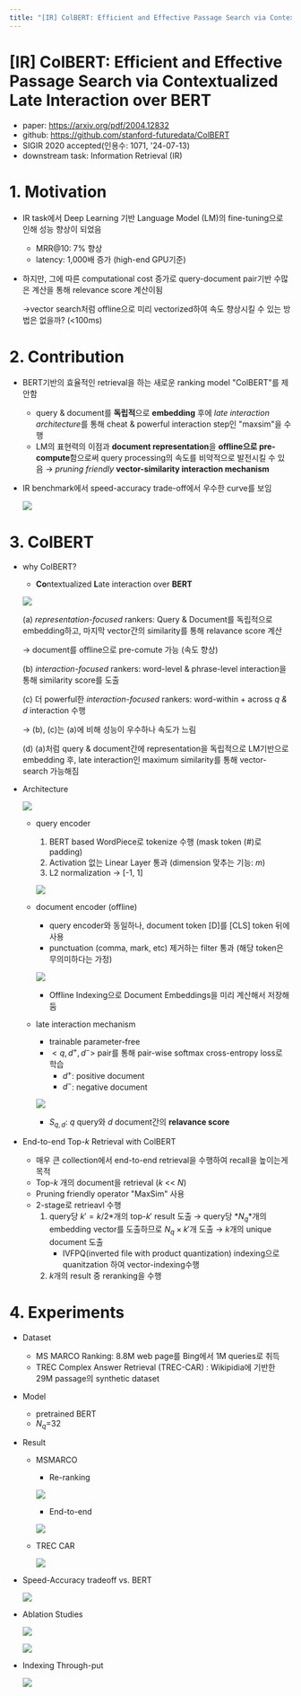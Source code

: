 ```yaml
---
title: "[IR] ColBERT: Efficient and Effective Passage Search via Contextualized Late Interaction over BERT"
---
```

# [IR] ColBERT: Efficient and Effective Passage Search via Contextualized Late Interaction over BERT

- paper: https://arxiv.org/pdf/2004.12832
- github: https://github.com/stanford-futuredata/ColBERT
- SIGIR 2020 accepted(인용수: 1071, '24-07-13)
- downstream task: Information Retrieval (IR)

# 1. Motivation

- IR task에서 Deep Learning 기반 Language Model (LM)의 fine-tuning으로 인해 성능 향상이 되었음

  - MRR@10: 7% 향상
  - latency: 1,000배 증가 (high-end GPU기준)

- 하지만, 그에 따른 computational cost 증가로 query-document pair기반 수많은 계산을 통해 relevance score 계산이됨

  $\to$vector search처럼 offline으로 미리 vectorized하여 속도 향상시킬 수 있는 방법은 없을까? (<100ms)

# 2. Contribution

- BERT기반의 효율적인 retrieval을 하는 새로운 ranking model "ColBERT"를 제안함

  - query & document를 **독립적**으로 **embedding** 후에 *late interaction architecture*를 통해 cheat & powerful interaction step인 "maxsim"을 수행
  - LM의 표현력의 이점과 **document representation**을 **offline으로 pre-compute**함으로써 query processing의 속도를 비약적으로 발전시킬 수 있음 $\to$ *pruning friendly* **vector-similarity interaction mechanism**

- IR benchmark에서 speed-accuracy trade-off에서 우수한 curve를 보임

  ![](../images/2024-07-15/image-20240715232406040.png)

# 3. ColBERT 

- why ColBERT? 

  - **Co**ntextualized **L**ate interaction over **BERT**

  ![](../images/2024-07-15/image-20240715233107622.png)

  (a) *representation-focused* rankers: Query & Document를 독립적으로 embedding하고, 마지막 vector간의 similarity를 통해 relavance score 계산

  $\to$ document를 offline으로 pre-comute 가능 (속도 향상)

  (b) *interaction-focused* rankers: word-level & phrase-level interaction을 통해 similarity score를 도출

  (c) 더 powerful한 *interaction-focused* rankers: word-within + across *q & d* interaction 수행

  $\to$ (b), (c)는 (a)에 비해 성능이 우수하나 속도가 느림

  (d) (a)처럼 query & document간에 representation을 독립적으로 LM기반으로 embedding 후, late interaction인 maximum similarity를 통해 vector-search 가능해짐

- Architecture

  ![](../images/2024-07-15/image-20240715233934388.png)

  - query encoder

    1. BERT based WordPiece로 tokenize 수행 (mask token (#)로 padding)
    2. Activation 없는 Linear Layer 통과 (dimension 맞추는 기능: *m*)
    3. L2 normalization $\to$ [-1, 1]

    ![](../images/2024-07-15/image-20240715234047192.png)

  - document encoder (offline)

    - query encoder와 동일하나, document token [D]를 [CLS] token 뒤에 사용
    - punctuation (comma, mark, etc) 제거하는 filter 통과 (해당 token은 무의미하다는 가정)

    ![](../images/2024-07-15/image-20240715234445684.png)

    - Offline Indexing으로 Document Embeddings을 미리 계산해서 저장해둠


  - late interaction mechanism

    - trainable parameter-free
    - $<q, d^+, d^->$ pair를 통해 pair-wise softmax cross-entropy loss로 학습
      - $d^+$: positive document
      - $d^-$: negative document

    ![](../images/2024-07-15/image-20240715234548149.png)

    - $S_{q,d}$: *q* query와 *d* document간의 **relavance score**

- End-to-end Top-*k* Retrieval with ColBERT

  - 매우 큰 collection에서 end-to-end retrieval을 수행하여 recall을 높이는게 목적 
  - Top-*k* 개의 document을 retrieval (*k* << *N*)
  - Pruning friendly operator "MaxSim" 사용
  - 2-stage로 retrieavl 수행
    1. query당  $k'=k/2$*개의 top-$k'$ result 도출 $\to$ query당 *$N_q$*개의 embedding vector를 도출하므로 $N_q \times k'$개 도출 $\to$ *k*개의 unique document 도출
       - IVFPQ(inverted file with product quantization) indexing으로 quanitzation 하여 vector-indexing수행
    2. *k*개의 result 중 reranking을 수행


# 4. Experiments

- Dataset
  - MS MARCO Ranking: 8.8M web page를 Bing에서 1M queries로 취득
  - TREC Complex Answer Retrieval (TREC-CAR) : Wikipidia에 기반한 29M passage의 synthetic dataset
- Model
  - pretrained BERT
  - $N_q$=32

- Result

  - MSMARCO

    - Re-ranking

    ![](../images/2024-07-15/image-20240716081639603.png)

    - End-to-end

    ![](../images/2024-07-15/image-20240716081659637.png)

  - TREC CAR

    ![](../images/2024-07-15/image-20240716081832798.png)

- Speed-Accuracy tradeoff vs. BERT

  ![](../images/2024-07-15/image-20240716081722666.png)

- Ablation Studies

  ![](../images/2024-07-15/image-20240716081912404.png)

  ![](../images/2024-07-15/image-20240716081929300.png)

- Indexing Through-put

  ![](../images/2024-07-15/image-20240716081947883.png)
